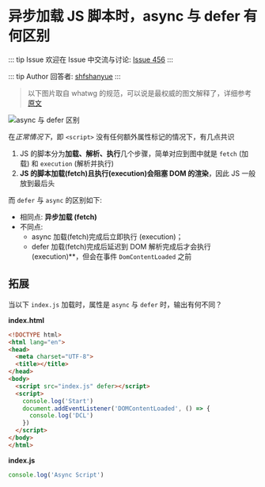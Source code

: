 # 异步加载 JS 脚本时，async 与 defer 有何区别



::: tip Issue 
 欢迎在 Issue 中交流与讨论: [Issue 456](https://github.com/shfshanyue/Daily-Question/issues/456) 
:::

::: tip Author 
回答者: [shfshanyue](https://github.com/shfshanyue) 
:::

> 以下图片取自 whatwg 的规范，可以说是最权威的图文解释了，详细参考[原文](https://html.spec.whatwg.org/multipage/scripting.html#the-script-element)

![async 与 defer 区别](https://html.spec.whatwg.org/images/asyncdefer.svg)

在*正常情况下*，即 `<script>` 没有任何额外属性标记的情况下，有几点共识

1. JS 的脚本分为**加载、解析、执行**几个步骤，简单对应到图中就是 `fetch` (加载) 和 `execution` (解析并执行)
2. **JS 的脚本加载(fetch)且执行(execution)会阻塞 DOM 的渲染**，因此 JS 一般放到最后头

而 `defer` 与 `async` 的区别如下:

+ 相同点: **异步加载 (fetch)** 
+ 不同点:
  + async 加载(fetch)完成后立即执行 (execution)；
  + defer 加载(fetch)完成后延迟到 DOM 解析完成后才会执行(execution)**，但会在事件 `DomContentLoaded` 之前

## 拓展

当以下 `index.js` 加载时，属性是 `async` 与 `defer` 时，输出有何不同？

**index.html**

``` html
<!DOCTYPE html>
<html lang="en">
<head>
  <meta charset="UTF-8">
  <title></title>
</head>
<body>
  <script src="index.js" defer></script>
  <script>
    console.log('Start')
    document.addEventListener('DOMContentLoaded', () => {
      console.log('DCL')
    })
  </script>
</body>
</html>
```

**index.js**

``` js
console.log('Async Script')
```